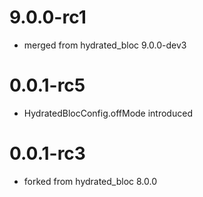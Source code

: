 # 9.0.0-rc1
* merged from hydrated_bloc 9.0.0-dev3
 
# 0.0.1-rc5
* HydratedBlocConfig.offMode introduced

# 0.0.1-rc3
* forked from hydrated_bloc 8.0.0
